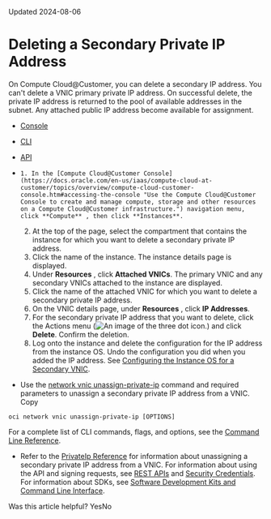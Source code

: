 Updated 2024-08-06
# Deleting a Secondary Private IP Address
On Compute Cloud@Customer, you can delete a secondary IP address. You can't delete a VNIC primary private IP address.
On successful delete, the private IP address is returned to the pool of available addresses in the subnet. Any attached public IP address become available for assignment.
  * [Console](https://docs.oracle.com/en-us/iaas/compute-cloud-at-customer/topics/network/deleting-a-secondary-private-ip-address.htm)
  * [CLI](https://docs.oracle.com/en-us/iaas/compute-cloud-at-customer/topics/network/deleting-a-secondary-private-ip-address.htm)
  * [API](https://docs.oracle.com/en-us/iaas/compute-cloud-at-customer/topics/network/deleting-a-secondary-private-ip-address.htm)


  *     1. In the [Compute Cloud@Customer Console](https://docs.oracle.com/en-us/iaas/compute-cloud-at-customer/topics/overview/compute-cloud-customer-console.htm#accessing-the-console "Use the Compute Cloud@Customer Console to create and manage compute, storage and other resources on a Compute Cloud@Customer infrastructure.") navigation menu, click **Compute** , then click **Instances**.
    2. At the top of the page, select the compartment that contains the instance for which you want to delete a secondary private IP address. 
    3. Click the name of the instance.
The instance details page is displayed.
    4. Under **Resources** , click **Attached VNICs**.
The primary VNIC and any secondary VNICs attached to the instance are displayed.
    5. Click the name of the attached VNIC for which you want to delete a secondary private IP address.
    6. On the VNIC details page, under **Resources** , click **IP Addresses**.
    7. For the secondary private IP address that you want to delete, click the Actions menu (![An image of the three dot icon.](https://docs.oracle.com/en-us/iaas/compute-cloud-at-customer/images/three-dots.png)) and click **Delete**.
Confirm the deletion.
    8. Log onto the instance and delete the configuration for the IP address from the instance OS.
Undo the configuration you did when you added the IP address. See [Configuring the Instance OS for a Secondary VNIC](https://docs.oracle.com/en-us/iaas/compute-cloud-at-customer/topics/network/configuring-the-instance-os-for-a-secondary-vnic.htm#configuring-the-instance-os-for-a-secondary-vnic "On Compute Cloud@Customer, after you create a secondary VNIC, log in to the instance OS and configure the OS to use the new VNIC.").
  * Use the [network vnic unassign-private-ip](https://docs.oracle.com/iaas/tools/oci-cli/latest/oci_cli_docs/cmdref/network/vnic/unassign-private-ip.html) command and required parameters to unassign a secondary private IP address from a VNIC.
Copy
```
oci network vnic unassign-private-ip [OPTIONS]
```

For a complete list of CLI commands, flags, and options, see the [Command Line Reference](https://docs.oracle.com/iaas/tools/oci-cli/latest/oci_cli_docs/index.html).
  * Refer to the [PrivateIp Reference](https://docs.oracle.com/iaas/api/#/en/iaas/latest/PrivateIp) for information about unassigning a secondary private IP address from a VNIC.
For information about using the API and signing requests, see [REST APIs](https://docs.oracle.com/iaas/Content/API/Concepts/usingapi.htm#REST_APIs) and [Security Credentials](https://docs.oracle.com/iaas/Content/General/Concepts/credentials.htm). For information about SDKs, see [Software Development Kits and Command Line Interface](https://docs.oracle.com/iaas/Content/API/Concepts/sdks.htm#Software_Development_Kits_and_Command_Line_Interface).


Was this article helpful?
YesNo


